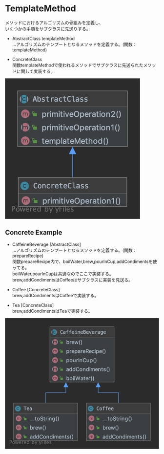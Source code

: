# TemplateMethod

メソッドにおけるアルゴリズムの骨組みを定義し、  
いくつかの手順をサブクラスに先送りする。  

- AbstractClass
templateMethod   
...アルゴリズムのテンプートとなるメソッドを定義する。(関数：templateMethod)  
  
- ConcreteClass  
関数templateMethodで使われるメソッドでサブクラスに先送られたメソッドに関して実装する。  


![class_uml](../../img/TemplateMethod.png)



## Concrete Example
- CaffeineBeverage [AbstractClass]  
...アルゴリズムのテンプートとなるメソッドを定義する。(関数：prepareRecipe)  
関数prepareRecipe内で、boilWater,brew,pourInCup,addCondimentsを使ってる。  
boilWater,pourInCupは共通なのでここで実装する。  
brew,addCondimentsはCoffeeはサブクラスに実装を見送る。  

- Coffee [ConcreteClass]  
brew,addCondimentsはCoffeeで実装する。  
  
- Tea [ConcreteClass]  
brew,addCondimentsはTeaで実装する。  

![class_uml](../../img/ConcreteTemplateMethod.png)
